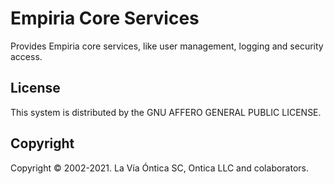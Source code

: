 ﻿# Empiria Core Services

Provides Empiria core services, like user management, logging and security access.

## License

This system is distributed by the GNU AFFERO GENERAL PUBLIC LICENSE.

## Copyright

Copyright © 2002-2021. La Vía Óntica SC, Ontica LLC and colaborators.
